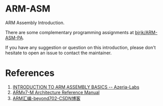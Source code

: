 # ARM-ASM
ARM Assembly Introduction.

There are some complementary programming assignments at [bjrjk/ARM-ASM-PA](https://github.com/bjrjk/ARM-ASM-PA).

If you have any suggestion or question on this introduction, please don't hesitate to open an issue to contact the maintainer.



# References

1. [INTRODUCTION TO ARM ASSEMBLY BASICS -- Azeria-Labs](https://azeria-labs.com/writing-arm-assembly-part-1/)
2. [ARMv7-M Architecture Reference Manual](https://developer.arm.com/documentation/ddi0403/e-d/?search=5eec7371e24a5e02d07b2753)
3. [ARM汇编-beyond702-CSDN博客](https://blog.csdn.net/beyond702/category_6139158.html)